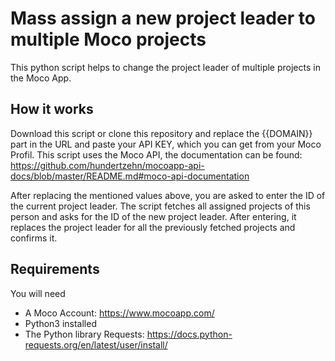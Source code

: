 # Mass assign a new project leader to multiple Moco projects
This python script helps to change the project leader of multiple projects in the Moco App.

## How it works
Download this script or clone this repository and replace the {{DOMAIN}} part in the URL and paste your API KEY, which you can get from your Moco Profil. This script uses the Moco API, the documentation can be found: https://github.com/hundertzehn/mocoapp-api-docs/blob/master/README.md#moco-api-documentation

After replacing the mentioned values above, you are asked to enter the ID of the current project leader. The script fetches all assigned projects of this person and asks for the ID of the new project leader. After entering, it replaces the project leader for all the previously fetched projects and confirms it.

## Requirements
You will need
* A Moco Account: https://www.mocoapp.com/
* Python3 installed
* The Python library Requests: https://docs.python-requests.org/en/latest/user/install/
